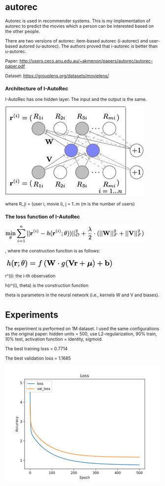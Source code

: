 # autorec
Autorec is used in recommender systems. This is my implementation of autorec to predict the movies which a person can be interested based on the other people.

There are two versions of autorec: item-based autorec (i-autorec) and user-based autored (u-autorec). The authors proved that i-autorec is better than u-autorec. 

Paper: http://users.cecs.anu.edu.au/~akmenon/papers/autorec/autorec-paper.pdf

Dataset: https://grouplens.org/datasets/movielens/

### Architecture of I-AutoRec

I-AutoRec has one hidden layer. The input and the output is the same.

<img src="https://github.com/ducanhnguyen/autorec/blob/master/img/model.png" width="450">

where R_ji = (user i, movie i), j = 1..m (m is the number of users)

### The loss function of I-AutoRec

<img src="https://github.com/ducanhnguyen/autorec/blob/master/img/loss.png" width="450">

, where the construction function is as follows:

<img src="https://github.com/ducanhnguyen/autorec/blob/master/img/reconstruction.png" width="350">

r^(i): the i-th observation

h(r^(i), theta) is the construction function

theta is parameters in the neural network (i.e., kernels W and V and biases).

# Experiments

The experiment is performed on 1M dataset. I used the same configurations as the original paper: hidden units = 500, use L2-regularization, 90% train, 10% test, activation function = identity, sigmoid.

The best training loss = 0.7714

The best validation loss = 1.1685

<img src="https://github.com/ducanhnguyen/autorec/blob/master/img/iautorec.png" width="550">

